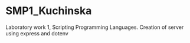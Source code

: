 # SMP1_Kuchinska
Laboratory work 1, Scripting Programming Languages. Creation of server using express and dotenv
